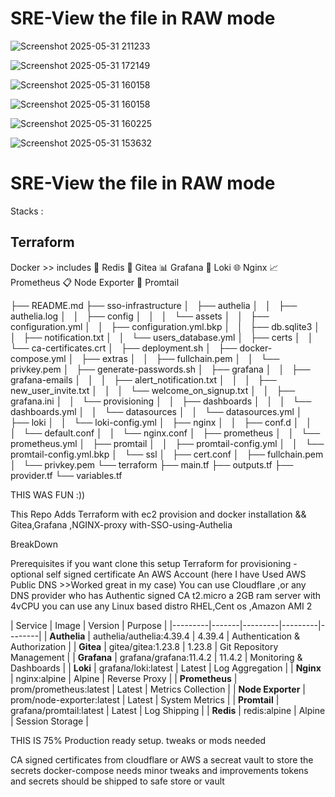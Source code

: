 # SRE-View the file in RAW mode 


![Screenshot 2025-05-31 211233](https://github.com/user-attachments/assets/f4d7651b-caeb-4754-9be3-f3cb6cd0b74d)




![Screenshot 2025-05-31 172149](https://github.com/user-attachments/assets/22eb8dc5-6ee1-42e9-8918-32aea6551a5c)



![Screenshot 2025-05-31 160158](https://github.com/user-attachments/assets/183250d3-3a12-4203-961b-24f88e375cf6)

![Screenshot 2025-05-31 160158](https://github.com/user-attachments/assets/21f422a6-ccf5-47bc-867f-2e9a54ffb0b0)

![Screenshot 2025-05-31 160225](https://github.com/user-attachments/assets/bcc5458e-b889-4afb-9b53-05d13c20f444)



![Screenshot 2025-05-31 153632](https://github.com/user-attachments/assets/c1423e40-bcf8-4591-91dc-6b174fec682e)

# SRE-View the file in RAW mode 

Stacks : 
## Terraform 
Docker >>
includes
🔴 Redis
🔧 Gitea
📊 Grafana
📝 Loki
🌐 Nginx
📈 Prometheus
📋 Node Exporter
📄 Promtail



├── README.md
├── sso-infrastructure
│   ├── authelia
│   │   ├── authelia.log
│   │   ├── config
│   │   │   └── assets
│   │   ├── configuration.yml
│   │   ├── configuration.yml.bkp
│   │   ├── db.sqlite3
│   │   ├── notification.txt
│   │   └── users_database.yml
│   ├── certs
│   │   └── ca-certificates.crt
│   ├── deployment.sh
│   ├── docker-compose.yml
│   ├── extras
│   │   ├── fullchain.pem
│   │   └── privkey.pem
│   ├── generate-passwords.sh
│   ├── grafana
│   │   ├── grafana-emails
│   │   │   ├── alert_notification.txt
│   │   │   ├── new_user_invite.txt
│   │   │   └── welcome_on_signup.txt
│   │   ├── grafana.ini
│   │   └── provisioning
│   │       ├── dashboards
│   │       │   └── dashboards.yml
│   │       └── datasources
│   │           └── datasources.yml
│   ├── loki
│   │   └── loki-config.yml
│   ├── nginx
│   │   ├── conf.d
│   │   │   └── default.conf
│   │   └── nginx.conf
│   ├── prometheus
│   │   └── prometheus.yml
│   ├── promtail
│   │   ├── promtail-config.yml
│   │   └── promtail-config.yml.bkp
│   └── ssl
│       ├── cert.conf
│       ├── fullchain.pem
│       └── privkey.pem
└── terraform
    ├── main.tf
    ├── outputs.tf
    ├── provider.tf
    └── variables.tf



THIS WAS FUN :))

This Repo 
Adds Terraform with  ec2 provision and docker installation  &&
 Gitea,Grafana ,NGINX-proxy with-SSO-using-Authelia

BreakDown 

Prerequisites if you want clone this setup 
Terraform for provisioning -optional 
self signed certificate
An AWS Account (here I have Used AWS Public DNS >>Worked great in my case) You can use Cloudflare ,or any DNS provider who has Authentic signed CA 
t2.micro  a 2GB ram server with 4vCPU  you can use any Linux based distro  RHEL,Cent os ,Amazon AMI 2  


| Service | Image | Version | Purpose |
|---------|-------|---------|---------|--------|
| **Authelia** | authelia/authelia:4.39.4 | 4.39.4 | Authentication & Authorization | 
| **Gitea** | gitea/gitea:1.23.8 | 1.23.8 | Git Repository Management | 
| **Grafana** | grafana/grafana:11.4.2 | 11.4.2 | Monitoring & Dashboards | 
| **Loki** | grafana/loki:latest | Latest | Log Aggregation |
| **Nginx** | nginx:alpine | Alpine | Reverse Proxy | 
| **Prometheus** | prom/prometheus:latest | Latest | Metrics Collection | 
| **Node Exporter** | prom/node-exporter:latest | Latest | System Metrics | 
| **Promtail** | grafana/promtail:latest | Latest | Log Shipping | 
| **Redis** | redis:alpine | Alpine | Session Storage | 


THIS IS 75% Production ready setup. 
tweaks or mods needed 

CA signed certificates from cloudflare or AWS 
a  secreat vault to store the secrets 
docker-compose needs minor tweaks and improvements 
tokens and secrets should be shipped to safe store or vault

 


